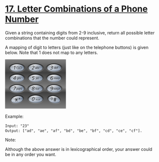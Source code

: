 [17. Letter Combinations of a Phone Number](https://leetcode.com/problems/letter-combinations-of-a-phone-number/)
===========================================

Given a string containing digits from 2-9 inclusive, return all possible letter
combinations that the number could represent.

A mapping of digit to letters (just like on the telephone buttons)
is given below. Note that 1 does not map to any letters.

![image](200px-Telephone-keypad2.svg.png)

Example:
```
Input: "23"
Output: ["ad", "ae", "af", "bd", "be", "bf", "cd", "ce", "cf"].
```

Note:

Although the above answer is in lexicographical order, your answer
could be in any order you want.
